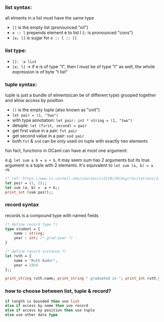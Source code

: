 ### list syntax:

all elments in a list must have the same type

- `[]` is the empty list (pronounced "nil")
- `e :: l` prepends element e to list l (:: is pronounced "cons")
- `[e; l]` is sugar for `e :: l :: []`

### list type:

- `[]: 'a list` 
- `[e; l]` -> if e is of type "t", then l must be of type "t" as well, the whole expression is of byte "t list" 

### tuple syntax:

tuple is just a bundle of elments(can be of different type) gruoped together and allow access by position

- `()` is the empty tuple (also known as "unit")
- `let pair = (1, "two")`
- with type annotation: `let pair: int * string = (1, "two")`
- detuple: `let (first, second) = pair`
- get first value in a pair: `fst pair`
- get second value in a pair: `snd pair`
- both `fst` & `snd` can be only used on tuple with exactly two elements

fun fact, functions in OCaml can have at most one argument:

e.g. `let sum a b = a + b`, it may seem sum has 2 arguments but its true argument is a tuple with 2 elements. It's equivalent to `let sum (a, b) = a +b`

```ocaml
(* ref: https://www.cs.cornell.edu/courses/cs3110/2014sp/recitations/2/tuples_records_data.html *)
let pair = (1, 2);;
let sum (a, b) =  a + b;;
print_int (sum pair);;
```

### record syntax

records is a compound type with named fields

```ocaml
(* define record type *)
type student = {
    name : string;
    year : int; (* grad year *)
}

(* define record instance *)
let ruth = {
    name = "Ruth Bader",
    year = 1954
};;

print_string ruth.name; print_string " graduated in "; print_int ruth.year; print_endline "";;
```

### how to choose between list, tuple & record?

```ocaml
if length is bounded then use list
else if access by name then use record
else if access by position then use tuple
else use other data type
```

